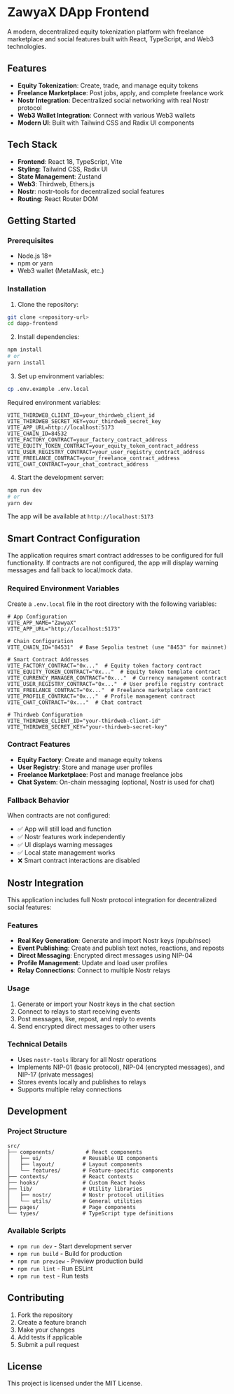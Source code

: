 # ZawyaX DApp Frontend

A modern, decentralized equity tokenization platform with freelance marketplace and social features built with React, TypeScript, and Web3 technologies.

## Features

- **Equity Tokenization**: Create, trade, and manage equity tokens
- **Freelance Marketplace**: Post jobs, apply, and complete freelance work
- **Nostr Integration**: Decentralized social networking with real Nostr protocol
- **Web3 Wallet Integration**: Connect with various Web3 wallets
- **Modern UI**: Built with Tailwind CSS and Radix UI components

## Tech Stack

- **Frontend**: React 18, TypeScript, Vite
- **Styling**: Tailwind CSS, Radix UI
- **State Management**: Zustand
- **Web3**: Thirdweb, Ethers.js
- **Nostr**: nostr-tools for decentralized social features
- **Routing**: React Router DOM

## Getting Started

### Prerequisites

- Node.js 18+ 
- npm or yarn
- Web3 wallet (MetaMask, etc.)

### Installation

1. Clone the repository:
```bash
git clone <repository-url>
cd dapp-frontend
```

2. Install dependencies:
```bash
npm install
# or
yarn install
```

3. Set up environment variables:
```bash
cp .env.example .env.local
```

Required environment variables:
```env
VITE_THIRDWEB_CLIENT_ID=your_thirdweb_client_id
VITE_THIRDWEB_SECRET_KEY=your_thirdweb_secret_key
VITE_APP_URL=http://localhost:5173
VITE_CHAIN_ID=84532
VITE_FACTORY_CONTRACT=your_factory_contract_address
VITE_EQUITY_TOKEN_CONTRACT=your_equity_token_contract_address
VITE_USER_REGISTRY_CONTRACT=your_user_registry_contract_address
VITE_FREELANCE_CONTRACT=your_freelance_contract_address
VITE_CHAT_CONTRACT=your_chat_contract_address
```

4. Start the development server:
```bash
npm run dev
# or
yarn dev
```

The app will be available at `http://localhost:5173`

## Smart Contract Configuration

The application requires smart contract addresses to be configured for full functionality. If contracts are not configured, the app will display warning messages and fall back to local/mock data.

### Required Environment Variables

Create a `.env.local` file in the root directory with the following variables:

```env
# App Configuration
VITE_APP_NAME="ZawyaX"
VITE_APP_URL="http://localhost:5173"

# Chain Configuration
VITE_CHAIN_ID="84531"  # Base Sepolia testnet (use "8453" for mainnet)

# Smart Contract Addresses
VITE_FACTORY_CONTRACT="0x..."  # Equity token factory contract
VITE_EQUITY_TOKEN_CONTRACT="0x..."  # Equity token template contract
VITE_CURRENCY_MANAGER_CONTRACT="0x..."  # Currency management contract
VITE_USER_REGISTRY_CONTRACT="0x..."  # User profile registry contract
VITE_FREELANCE_CONTRACT="0x..."  # Freelance marketplace contract
VITE_PROFILE_CONTRACT="0x..."  # Profile management contract
VITE_CHAT_CONTRACT="0x..."  # Chat contract

# Thirdweb Configuration
VITE_THIRDWEB_CLIENT_ID="your-thirdweb-client-id"
VITE_THIRDWEB_SECRET_KEY="your-thirdweb-secret-key"
```

### Contract Features

- **Equity Factory**: Create and manage equity tokens
- **User Registry**: Store and manage user profiles
- **Freelance Marketplace**: Post and manage freelance jobs
- **Chat System**: On-chain messaging (optional, Nostr is used for chat)

### Fallback Behavior

When contracts are not configured:
- ✅ App will still load and function
- ✅ Nostr features work independently
- ✅ UI displays warning messages
- ✅ Local state management works
- ❌ Smart contract interactions are disabled

## Nostr Integration

This application includes full Nostr protocol integration for decentralized social features:

### Features
- **Real Key Generation**: Generate and import Nostr keys (npub/nsec)
- **Event Publishing**: Create and publish text notes, reactions, and reposts
- **Direct Messaging**: Encrypted direct messages using NIP-04
- **Profile Management**: Update and load user profiles
- **Relay Connections**: Connect to multiple Nostr relays

### Usage
1. Generate or import your Nostr keys in the chat section
2. Connect to relays to start receiving events
3. Post messages, like, repost, and reply to events
4. Send encrypted direct messages to other users

### Technical Details
- Uses `nostr-tools` library for all Nostr operations
- Implements NIP-01 (basic protocol), NIP-04 (encrypted messages), and NIP-17 (private messages)
- Stores events locally and publishes to relays
- Supports multiple relay connections

## Development

### Project Structure

```
src/
├── components/          # React components
│   ├── ui/             # Reusable UI components
│   ├── layout/         # Layout components
│   └── features/       # Feature-specific components
├── contexts/           # React contexts
├── hooks/              # Custom React hooks
├── lib/                # Utility libraries
│   ├── nostr/          # Nostr protocol utilities
│   └── utils/          # General utilities
├── pages/              # Page components
└── types/              # TypeScript type definitions
```

### Available Scripts

- `npm run dev` - Start development server
- `npm run build` - Build for production
- `npm run preview` - Preview production build
- `npm run lint` - Run ESLint
- `npm run test` - Run tests

## Contributing

1. Fork the repository
2. Create a feature branch
3. Make your changes
4. Add tests if applicable
5. Submit a pull request

## License

This project is licensed under the MIT License.